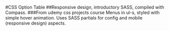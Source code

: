 #CSS Option Table 
##Responsive design, introductory SASS, compiled with Compass.
###From udemy css projects course
Menus in ul-s, styled with simple hover animation.  Uses SASS partials for config and mobile (responsive design) aspects.